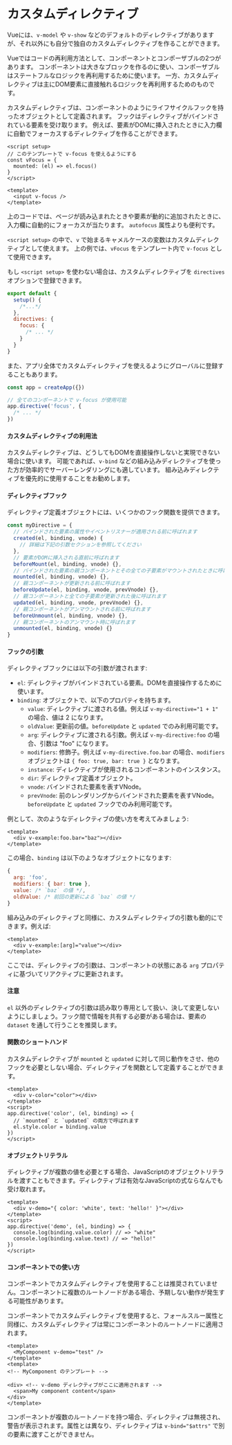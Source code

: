 # カスタムディレクティブ​
Vueには、`v-model` や `v-show` などのデフォルトのディレクティブがありますが、それ以外にも自分で独自のカスタムディレクティブを作ることができます。

Vueではコードの再利用方法として、コンポーネントとコンポーザブルの2つがあります。
コンポーネントは大きなブロックを作るのに使い、コンポーザブルはステートフルなロジックを再利用するために使います。
一方、カスタムディレクティブは主にDOM要素に直接触れるロジックを再利用するためのものです。

カスタムディレクティブは、コンポーネントのようにライフサイクルフックを持ったオブジェクトとして定義されます。
フックはディレクティブがバインドされている要素を受け取ります。
例えば、要素がDOMに挿入されたときに入力欄に自動でフォーカスするディレクティブを作ることができます。

```vue
<script setup>
// このテンプレートで v-focus を使えるようにする
const vFocus = {
  mounted: (el) => el.focus()
}
</script>

<template>
  <input v-focus />
</template>
```

上のコードでは、ページが読み込まれたときや要素が動的に追加されたときに、入力欄に自動的にフォーカスが当たります。
`autofocus` 属性よりも便利です。

`<script setup>` の中で、`v` で始まるキャメルケースの変数はカスタムディレクティブとして使えます。
上の例では、`vFocus` をテンプレート内で `v-focus` として使用できます。

もし `<script setup>` を使わない場合は、カスタムディレクティブを `directives` オプションで登録できます。

```javascript
export default {
  setup() {
    /*...*/
  },
  directives: {
    focus: {
      /* ... */
    }
  }
}
```

また、アプリ全体でカスタムディレクティブを使えるようにグローバルに登録することもあります。

```javascript
const app = createApp({})

// 全てのコンポーネントで v-focus が使用可能
app.directive('focus', {
  /* ... */
})
```
#### カスタムディレクティブの利用法

カスタムディレクティブは、どうしてもDOMを直接操作しないと実現できない場合に使います。
可能であれば、`v-bind` などの組み込みディレクティブを使った方が効率的でサーバーレンダリングにも適しています。
組み込みディレクティブを優先的に使用することをお勧めします。
#### ディレクティブフック
ディレクティブ定義オブジェクトには、いくつかのフック関数を提供できます。

```javascript
const myDirective = {
  // バインドされた要素の属性やイベントリスナーが適用される前に呼ばれます
  created(el, binding, vnode) {
    // 詳細は下記の引数セクションを参照してください
  },
  // 要素がDOMに挿入される直前に呼ばれます
  beforeMount(el, binding, vnode) {},
  // バインドされた要素の親コンポーネントとその全ての子要素がマウントされたときに呼ばれます
  mounted(el, binding, vnode) {},
  // 親コンポーネントが更新される前に呼ばれます
  beforeUpdate(el, binding, vnode, prevVnode) {},
  // 親コンポーネントと全ての子要素が更新された後に呼ばれます
  updated(el, binding, vnode, prevVnode) {},
  // 親コンポーネントがアンマウントされる前に呼ばれます
  beforeUnmount(el, binding, vnode) {},
  // 親コンポーネントのアンマウント時に呼ばれます
  unmounted(el, binding, vnode) {}
}
```
#### フックの引数

ディレクティブフックには以下の引数が渡されます:

- `el`: ディレクティブがバインドされている要素。DOMを直接操作するために使います。
- `binding`: オブジェクトで、以下のプロパティを持ちます。
    - `value`: ディレクティブに渡される値。例えば `v-my-directive="1 + 1"` の場合、値は 2 になります。
    - `oldValue`: 更新前の値。`beforeUpdate` と `updated` でのみ利用可能です。
    - `arg`: ディレクティブに渡される引数。例えば `v-my-directive:foo` の場合、引数は "foo" になります。
    - `modifiers`: 修飾子。例えば `v-my-directive.foo.bar` の場合、`modifiers` オブジェクトは `{ foo: true, bar: true }` となります。
    - `instance`: ディレクティブが使用されるコンポーネントのインスタンス。
    - `dir`: ディレクティブ定義オブジェクト。
    - `vnode`: バインドされた要素を表すVNode。
    - `prevVnode`: 前のレンダリングからバインドされた要素を表すVNode。`beforeUpdate` と `updated` フックでのみ利用可能です。

例として、次のようなディレクティブの使い方を考えてみましょう:
```vue
<template>
  <div v-example:foo.bar="baz"></div>
</template>
```
この場合、`binding` は以下のようなオブジェクトになります:

```javascript
{
  arg: 'foo',
  modifiers: { bar: true },
  value: /* `baz` の値 */,
  oldValue: /* 前回の更新による `baz` の値 */
}
```

組み込みのディレクティブと同様に、カスタムディレクティブの引数も動的にできます。例えば:

```vue
<template>
  <div v-example:[arg]="value"></div>
</template>
```

ここでは、ディレクティブの引数は、コンポーネントの状態にある `arg` プロパティに基づいてリアクティブに更新されます。

#### 注意

`el` 以外のディレクティブの引数は読み取り専用として扱い、決して変更しないようにしましょう。フック間で情報を共有する必要がある場合は、要素の `dataset` を通して行うことを推奨します。

#### 関数のショートハンド

カスタムディレクティブが `mounted` と `updated` に対して同じ動作をさせ、他のフックを必要としない場合、ディレクティブを関数として定義することができます。

```vue
<template>
  <div v-color="color"></div>
</template>
<script>
app.directive('color', (el, binding) => {
  // `mounted` と `updated` の両方で呼ばれます
  el.style.color = binding.value
})
</script>
```
#### オブジェクトリテラル

ディレクティブが複数の値を必要とする場合、JavaScriptのオブジェクトリテラルを渡すこともできます。ディレクティブは有効なJavaScriptの式ならなんでも受け取れます。

```vue
<template>
  <div v-demo="{ color: 'white', text: 'hello!' }"></div>
</template>
<script>
app.directive('demo', (el, binding) => {
  console.log(binding.value.color) // => "white"
  console.log(binding.value.text) // => "hello!"
})
</script>
```
#### コンポーネントでの使い方

コンポーネントでカスタムディレクティブを使用することは推奨されていません。コンポーネントに複数のルートノードがある場合、予期しない動作が発生する可能性があります。

コンポーネントでカスタムディレクティブを使用すると、フォールスルー属性と同様に、カスタムディレクティブは常にコンポーネントのルートノードに適用されます。

```vue
<template>
  <MyComponent v-demo="test" />
</template>
<template>
<!-- MyComponent のテンプレート -->

<div> <!-- v-demo ディレクティブがここに適用されます -->
  <span>My component content</span>
</div>
</template>

```

コンポーネントが複数のルートノードを持つ場合、ディレクティブは無視され、警告が表示されます。属性とは異なり、ディレクティブは `v-bind="$attrs"` で別の要素に渡すことができません。
